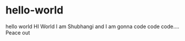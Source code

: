 # hello-world
hello world
HI World
      I am Shubhangi and I am gonna code code code....
              Peace out
